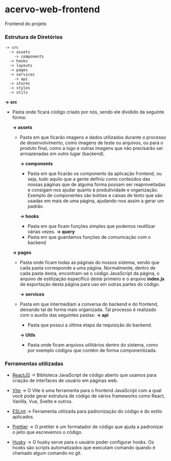 # acervo-web-frontend
Frontend do projeto 
### Estrutura de Diretórios

    -> src
      -> assets
	    -> components
      -> hooks
      -> layouts
      -> pages
      -> services
        -> api
      -> stores
      -> styles
      -> utils

**-> src**
* Pasta onde ficará código criado por nós, sendo ele dividido da seguinte forma:

  **-> assets**
  * Pasta em que ficarão imagens e dados utilizados durante o processo de desenvolvimento, como imagens de teste ou arquivos, ou para o produto final, como a logo e outras imagens que não precisarão ser armazenadas em outro lugar (backend).

	**-> components**
	* Pasta em que ficarão os components da aplicação frontend, ou seja, tudo aquilo que a gente definiu como conteúdos das nossas páginas que de alguma forma possam ser reaproveitadas e consigam nos ajudar quanto à produtividade e organização. Exemplo de componentes são botões e caixas de texto que são usadas em mais de uma página, ajudando-nos assim a gerar um padrão.
	
	**-> hooks**
	* Pasta em que ficam funções simples que podemos reutilizar várias vezes.
    **-> query**
    * Pasta em que guardamos funções de comunicação com o backend

  **-> pages**
  * Pasta onde ficam todas as páginas do nossos sistema, sendo que cada pasta corresponde a uma página. Normalmente, dentro de cada pasta desta, encontram-se o código JavaScript da página, o arquivo de estilização específico deste primeiro e o arquivo **index.js** de exportação desta página para uso em outras partes do código.  
  
	**-> services**
  * Pasta em que intermediam a conversa do backend e do frontend, deixando tal de forma mais organizada. Tal processo é realizado com o auxílio das seguintes pastas:
    **-> api**
    * Pasta que possui a última etapa da requisição do backend.

	**-> Utils**
	* Pasta onde ficam arquivos utilitários dentro do sistema, como por exemplo códigos que contém de forma componentizada.
	
### Ferramentas utilizadas
* [ReactJS](https://pt-br.reactjs.org/ "ReactJS") -> Biblioteca JavaScript de código aberto que usamos para criação de interfaces de usuário em páginas web.

* [Vite](https://vitejs.dev/ "Vite") -> O Vite é uma ferramenta para o frontend JavaScript com a qual você pode gerar estrutura de código de vários frameworks como React, Vanilla, Vue, Svelte e outros.

* [ESLint](https://eslint.org/docs/user-guide/getting-started "ESLint") -> Ferramenta utilizada para padronização do código e do estilo aplicados.

* [Prettier](https://prettier.io/docs/en/index.html "Prettier") -> O prettier é um formatador de código que ajuda a padronizar o jeito que escrevemos o código.

* [Husky](https://typicode.github.io/husky/#/ "Husky") -> O husky serve para o usuário poder configurar hooks. Os hooks são scripts automatizados que executam comando quando é chamado algum comando no git.
